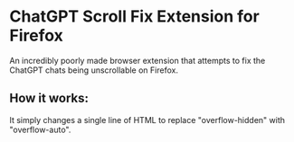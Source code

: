 # ChatGPT Scroll Fix Extension for Firefox
An incredibly poorly made browser extension that attempts to fix the ChatGPT chats being unscrollable on Firefox.

## How it works:
It simply changes a single line of HTML to replace "overflow-hidden" with "overflow-auto".
